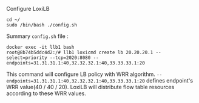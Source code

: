 
Configure LoxiLB

```
cd ~/
sudo /bin/bash ./config.sh
```

Summary `config.sh` file :
```
docker exec -it llb1 bash
root@8b74b5ddc4d2:/# llb1 loxicmd create lb 20.20.20.1 --select=priority --tcp=2020:8080 --endpoints=31.31.31.1:40,32.32.32.1:40,33.33.33.1:20
```

This command will configure LB policy with WRR algorithm. `--endpoints=31.31.31.1:40,32.32.32.1:40,33.33.33.1:20` defines endpoint's WRR value(40 / 40 / 20). LoxiLB will distribute flow table resources according to these WRR values.
